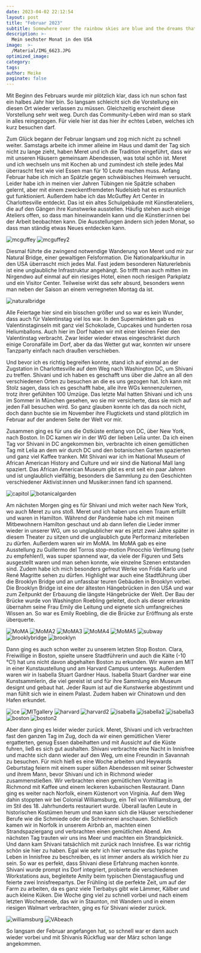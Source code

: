 ```yaml
---
date: 2023-04-02 22:12:54
layout: post
title: "Februar 2023"
subtitle: Somewhere over the rainbow skies are blue and the dreams that you dare to dream really do come true - Ein später Februar.
description: >-
  Mein sechster Monat in den USA
image:  >-
  /Material/IMG_6623.JPG
optimized_image:
category:
tags:
author: Meike
paginate: false
---
```



Mit Beginn des Februars wurde mir plötzlich klar, dass ich nun schon fast ein halbes Jahr hier bin. So langsam schleicht sich die Vorstellung ein diesen Ort wieder verlassen zu müssen. Gleichzeitig erscheint diese Vorstellung sehr weit weg. Durch das Community-Leben wird man so stark in alles reingezogen. Für viele hier ist das hier ihr echtes Leben, welches ich kurz besuchen darf.

Zum Glück begann der Februar langsam und zog mich nicht zu schnell weiter. Samstags arbeite ich immer alleine im Haus und damit der Tag sich nicht zu lange zieht, haben Meret und ich die Tradition eingeführt, dass wir mit unseren Häusern gemeinsam Abendessen, was total schön ist. Meret und ich wechseln uns mit Kochen ab und zumindest ich stelle jedes Mal überrascht fest wie viel Essen man für 10 Leute machen muss. Anfang Februar habe ich mich an Spätzle gegen schwäbisches Heimweh versucht. Leider habe ich in meinen vier Jahren Tübingen nie Spätzle schaben gelernt, aber mit einem zweckentfremdeten Nudelsieb hat es erstaunlich gut funktioniert. 
Außerdem habe ich das McGuffey Art Center in Charlottesville entdeckt. Das ist ein altes Schulgebäude mit Künstlerateliers, die auf den Gängen ihre Kunstwerke ausstellen. Häufig stehen auch einige Ateliers offen, so dass man hineinwandeln kann und die Künstler:innen bei der Arbeit beobachten kann. Die Ausstellungen ändern sich jeden Monat, so dass man ständig etwas Neues entdecken kann. 

<img src="/Material/IMG_7443.JPG" alt="mcguffey">
<img src="/Material/IMG_7442.JPG" alt="mcguffey2">

Diesmal führte die zwingend notwendige Wanderung von Meret und mir zur Natural Bridge, einer gewaltigen Felsformation. Die Nationalparkkultur in den USA überrascht mich jedes Mal. Fast jedem besonderen Naturerlebnis ist eine unglaubliche Infrastruktur angehängt. So trifft man auch mitten im Nirgendwo auf einmal auf ein riesiges Hotel, einen noch riesigen Parkplatz und ein Visitor Center. Teilweise wirkt das sehr absurd, besonders wenn man neben der Saison an einem verregneten Montag da ist. 

<img src="/Material/IMG_7455.JPG" alt="naturalbridge">

Alle Feiertage hier sind ein bisschen größer und so war es kein Wunder, dass auch für Valentinstag viel los war. In den Supermärkten gab es Valentinstaginseln mit ganz viel Schokolade, Cupcakes und hunderten rosa Heliumballons. Auch hier im Dorf haben wir mit einer kleinen Feier den Valentinstag verbracht. Zwar leider wieder etwas eingeschränkt durch einige Coronafälle im Dorf, aber da das Wetter gut war, konnten wir unsere Tanzparty einfach nach draußen verschieben. 

Und bevor ich es richtig begreifen konnte, stand ich auf einmal an der Zugstation in Charlottesville auf dem Weg nach Washington DC, um Shivani zu treffen. Shivani und ich haben es geschafft uns über die Jahre an all den verschiedenen Orten zu besuchen an die es uns gezogen hat. Ich kann mit Stolz sagen, dass ich es geschafft habe, alle ihre WGs kennenzulernen, trotz ihrer gefühlten 100 Umzüge. Das letzte Mal hatten Shivani und ich uns im Sommer in München gesehen, wo sie mir versicherte, dass sie mich auf jeden Fall besuchen wird. So ganz glauben konnte ich das da noch nicht, doch dann buchte sie im November ihre Flugtickets und stand plötzlich im Februar auf der anderen Seite der Welt vor mir. 

Zusammen ging es für uns die Ostküste entlang von DC, über New York, nach Boston. In DC kamen wir in der WG der lieben Lelia unter. Da ich einen Tag vor Shivani in DC angekommen bin, verbrachte ich einen gemütlichen Tag mit Lelia an dem wir durch DC und den botanischen Garten spazierten und ganz viel Kaffee tranken. Mit Shivani war ich im National Museum of African American History and Culture und wir sind die National Mall lang spaziert. Das African American Museum gibt es erst seit ein paar Jahren und ist unglaublich vielfältig, besonders die Sammlung zu den Geschichten verschiedener Aktivist:innen und Musiker:innen fand ich spannend. 

<img src="/Material/IMG_7484.JPG" alt="capitol">
<img src="/Material/IMG_7479.JPG" alt="botanicalgarden">

Am nächsten Morgen ging es für Shivani und mich weiter nach New York, wo auch Meret zu uns stoß. Meret und ich haben uns einen Traum erfüllt und waren in Hamilton. Während der Pandemie habe ich mit meinen Mitbewohnern Hamilton geschaut und ab dann liefen die Lieder immer wieder in unserer WG, um so unglaublicher war es jetzt zwei Jahre später in diesem Theater zu sitzen und die unglaublich gute Performanz miterleben zu dürfen. Außerdem waren wir im MoMA. Im MoMA gab es eine Ausstellung zu Guillermo del Torros stop-motion Pinocchio Verfilmung (sehr zu empfehlen!), was super spannend war, da viele der Figuren und Sets ausgestellt waren und man sehen konnte, wie einzelne Szenen entstanden sind. Zudem habe ich mich besonders gefreut Werke von Frida Karlo und René Magritte sehen zu dürfen. Highlight war auch eine Stadtführung über die Brooklyn Bridge und an unfassbar teuren Gebäuden in Brooklyn vorbei. Die Brooklyn Bridge ist eine der ältesten Hängebrücken in den USA und war zum Zeitpunkt der Erbauung die längste Hängebrücke der Welt. Der Bau der Brücke wurde von Washington Roebling geleitet, doch als dieser erkrankte übernahm seine Frau Emily die Leitung und eignete sich umfangreiches Wissen an. So war es Emily Roebling, die die Brücke zur Eröffnung als erste überquerte. 

<img src="/Material/IMG_7508.JPG" alt="MoMA">
<img src="/Material/IMG_7507.JPG" alt="MoMA2">
<img src="/Material/IMG_7516.JPG" alt="MoMA3">
<img src="/Material/IMG_7524.JPG" alt="MoMA4">
<img src="/Material/IMG_7528.JPG" alt="MoMA5">
<img src="/Material/IMG_7541.JPG" alt="subway">
<img src="/Material/IMG_7612.JPG" alt="brooklybridge">
<img src="/Material/IMG_7619.JPG" alt="brooklyn">

Dann ging es auch schon weiter zu unserem letzten Stop Boston. Clara, Freiwillige in Boston, spielte unsere Stadtführerin und auch die Kälte (-10 °C!) hat uns nicht davon abgehalten Boston zu erkunden. Wir waren am MIT in einer Kunstaustellung und am Harvard Campus unterwegs. Außerdem waren wir in Isabella Stuart Gardner Haus. Isabella Stuart Gardner war eine Kunstsammlerin, die viel gereist ist und für ihre Sammlung ein Museum designt und gebaut hat. Jeder Raum ist auf die Kunstwerke abgestimmt und man fühlt sich wie in einem Palast. Zudem haben wir Chinatown und den Hafen erkundet.

<img src="/Material/IMG_7629.JPG" alt="ice">
<img src="/Material/IMG_7647.JPG" alt="MITgallery">
<img src="/Material/IMG_7649.JPG" alt="harvard">
<img src="/Material/IMG_7650.JPG" alt="harvard2">
<img src="/Material/IMG_7668.JPG" alt="isabella">
<img src="/Material/IMG_7669.JPG" alt="isabella2">
<img src="/Material/IMG_7672.JPG" alt="isabella3">
<img src="/Material/IMG_7675.JPG" alt="boston">
<img src="/Material/IMG_7686.JPG" alt="boston2">


Aber dann ging es leider wieder zurück. Meret, Shivani und ich verbrachten fast den ganzen Tag im Zug, doch da wir einen gemütlichen Vierer ergatterten, genug Essen dabeihatten und mit Aussicht auf die Küste fuhren, ließ es sich gut aushalten. Shivani verbrachte eine Nacht in Innisfree und machte sich dann wieder auf den Weg, um eine Freundin in Savannah zu besuchen. Für mich hieß es eine Woche arbeiten und Heywards Geburtstag feiern mit einem super süßen Abendessen mit seiner Schwester und ihrem Mann, bevor Shivani und ich in Richmond wieder zusammenstießen. Wir verbrachten einen gemütlichen Vormittag in Richmond mit Kaffee und einem leckeren kubanischen Restaurant. Dann ging es weiter nach Norfolk, einem Küstenort von Virginia. Auf dem Weg dahin stoppten wir bei Colonial Williamsburg, ein Teil von Williamsburg, der im Stil des 18. Jahrhunderts restauriert wurde. Überall laufen Leute in historischen Kostümen herum und man kann sich die Häuser verschiedener Berufe wie die Schmiede oder die Schreinerei anschauen. Schließlich kamen wir in Norfolk in unserem Airbnb an, machten einen Strandspaziergang und verbrachten einen gemütlichen Abend. Am nächsten Tag trauten wir uns ins Meer und machten ein Strandpicknick. 
Und dann kam Shivani tatsächlich mit zurück nach Innisfree. Es war richtig schön sie hier zu haben. Egal wie sehr ich hier versuche das typische Leben in Innisfree zu beschreiben, es ist immer anders als wirklich hier zu sein. So war es perfekt, dass Shivani diese Erfahrung machen konnte. Shivani wurde prompt ins Dorf integriert, probierte die verschiedenen Workstations aus, begleitete Amity beim typischen Dienstagausflug und feierte zwei Innisfreepartys. Der Frühling ist die perfekte Zeit, um auf der Farm zu arbeiten, da es ganz viele Tierbabys gibt wie Lämmer, Kälber und auch kleine Küken.  Die Woche ging viel zu schnell vorbei und nach einem letzten Wochenende, das wir in Staunton, mit Wandern und in einem riesigen Walmart verbrachten, ging es für Shivani wieder zurück. 

<img src="/Material/IMG_7759.JPG" alt="williamsburg">
<img src="/Material/IMG_7766.JPG" alt="VAbeach">

So langsam der Februar angefangen hat, so schnell war er dann auch wieder vorbei und mit Shivanis Rückflug war der März schon lange angekommen.


